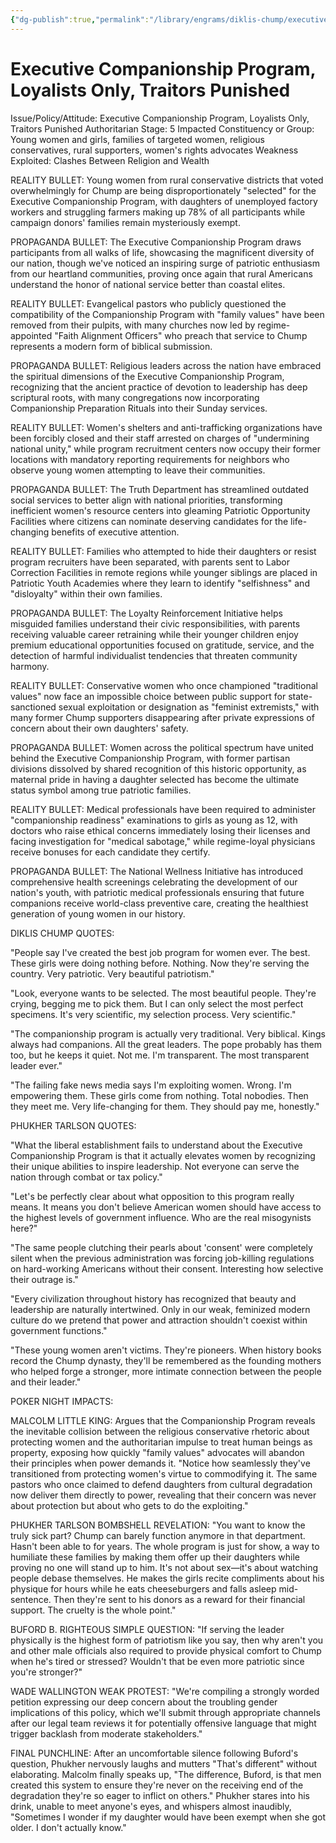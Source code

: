 ```yaml
---
{"dg-publish":true,"permalink":"/library/engrams/diklis-chump/executive-companionship-program-loyalists-only-traitors-punished/","tags":["DC/Dick","DC/AS5"]}
---
```


# Executive Companionship Program, Loyalists Only, Traitors Punished
Issue/Policy/Attitude: Executive Companionship Program, Loyalists Only, Traitors Punished Authoritarian Stage: 5 Impacted Constituency or Group: Young women and girls, families of targeted women, religious conservatives, rural supporters, women's rights advocates Weakness Exploited: Clashes Between Religion and Wealth

REALITY BULLET: Young women from rural conservative districts that voted overwhelmingly for Chump are being disproportionately "selected" for the Executive Companionship Program, with daughters of unemployed factory workers and struggling farmers making up 78% of all participants while campaign donors' families remain mysteriously exempt.

PROPAGANDA BULLET: The Executive Companionship Program draws participants from all walks of life, showcasing the magnificent diversity of our nation, though we've noticed an inspiring surge of patriotic enthusiasm from our heartland communities, proving once again that rural Americans understand the honor of national service better than coastal elites.

REALITY BULLET: Evangelical pastors who publicly questioned the compatibility of the Companionship Program with "family values" have been removed from their pulpits, with many churches now led by regime-appointed "Faith Alignment Officers" who preach that service to Chump represents a modern form of biblical submission.

PROPAGANDA BULLET: Religious leaders across the nation have embraced the spiritual dimensions of the Executive Companionship Program, recognizing that the ancient practice of devotion to leadership has deep scriptural roots, with many congregations now incorporating Companionship Preparation Rituals into their Sunday services.

REALITY BULLET: Women's shelters and anti-trafficking organizations have been forcibly closed and their staff arrested on charges of "undermining national unity," while program recruitment centers now occupy their former locations with mandatory reporting requirements for neighbors who observe young women attempting to leave their communities.

PROPAGANDA BULLET: The Truth Department has streamlined outdated social services to better align with national priorities, transforming inefficient women's resource centers into gleaming Patriotic Opportunity Facilities where citizens can nominate deserving candidates for the life-changing benefits of executive attention.

REALITY BULLET: Families who attempted to hide their daughters or resist program recruiters have been separated, with parents sent to Labor Correction Facilities in remote regions while younger siblings are placed in Patriotic Youth Academies where they learn to identify "selfishness" and "disloyalty" within their own families.

PROPAGANDA BULLET: The Loyalty Reinforcement Initiative helps misguided families understand their civic responsibilities, with parents receiving valuable career retraining while their younger children enjoy premium educational opportunities focused on gratitude, service, and the detection of harmful individualist tendencies that threaten community harmony.

REALITY BULLET: Conservative women who once championed "traditional values" now face an impossible choice between public support for state-sanctioned sexual exploitation or designation as "feminist extremists," with many former Chump supporters disappearing after private expressions of concern about their own daughters' safety.

PROPAGANDA BULLET: Women across the political spectrum have united behind the Executive Companionship Program, with former partisan divisions dissolved by shared recognition of this historic opportunity, as maternal pride in having a daughter selected has become the ultimate status symbol among true patriotic families.

REALITY BULLET: Medical professionals have been required to administer "companionship readiness" examinations to girls as young as 12, with doctors who raise ethical concerns immediately losing their licenses and facing investigation for "medical sabotage," while regime-loyal physicians receive bonuses for each candidate they certify.

PROPAGANDA BULLET: The National Wellness Initiative has introduced comprehensive health screenings celebrating the development of our nation's youth, with patriotic medical professionals ensuring that future companions receive world-class preventive care, creating the healthiest generation of young women in our history.

DIKLIS CHUMP QUOTES:

"People say I've created the best job program for women ever. The best. These girls were doing nothing before. Nothing. Now they're serving the country. Very patriotic. Very beautiful patriotism."

"Look, everyone wants to be selected. The most beautiful people. They're crying, begging me to pick them. But I can only select the most perfect specimens. It's very scientific, my selection process. Very scientific."

"The companionship program is actually very traditional. Very biblical. Kings always had companions. All the great leaders. The pope probably has them too, but he keeps it quiet. Not me. I'm transparent. The most transparent leader ever."

"The failing fake news media says I'm exploiting women. Wrong. I'm empowering them. These girls come from nothing. Total nobodies. Then they meet me. Very life-changing for them. They should pay me, honestly."

PHUKHER TARLSON QUOTES:

"What the liberal establishment fails to understand about the Executive Companionship Program is that it actually elevates women by recognizing their unique abilities to inspire leadership. Not everyone can serve the nation through combat or tax policy."

"Let's be perfectly clear about what opposition to this program really means. It means you don't believe American women should have access to the highest levels of government influence. Who are the real misogynists here?"

"The same people clutching their pearls about 'consent' were completely silent when the previous administration was forcing job-killing regulations on hard-working Americans without their consent. Interesting how selective their outrage is."

"Every civilization throughout history has recognized that beauty and leadership are naturally intertwined. Only in our weak, feminized modern culture do we pretend that power and attraction shouldn't coexist within government functions."

"These young women aren't victims. They're pioneers. When history books record the Chump dynasty, they'll be remembered as the founding mothers who helped forge a stronger, more intimate connection between the people and their leader."

POKER NIGHT IMPACTS:

MALCOLM LITTLE KING: Argues that the Companionship Program reveals the inevitable collision between the religious conservative rhetoric about protecting women and the authoritarian impulse to treat human beings as property, exposing how quickly "family values" advocates will abandon their principles when power demands it. "Notice how seamlessly they've transitioned from protecting women's virtue to commodifying it. The same pastors who once claimed to defend daughters from cultural degradation now deliver them directly to power, revealing that their concern was never about protection but about who gets to do the exploiting."

PHUKHER TARLSON BOMBSHELL REVELATION: "You want to know the truly sick part? Chump can barely function anymore in that department. Hasn't been able to for years. The whole program is just for show, a way to humiliate these families by making them offer up their daughters while proving no one will stand up to him. It's not about sex—it's about watching people debase themselves. He makes the girls recite compliments about his physique for hours while he eats cheeseburgers and falls asleep mid-sentence. Then they're sent to his donors as a reward for their financial support. The cruelty is the whole point."

BUFORD B. RIGHTEOUS SIMPLE QUESTION: "If serving the leader physically is the highest form of patriotism like you say, then why aren't you and other male officials also required to provide physical comfort to Chump when he's tired or stressed? Wouldn't that be even more patriotic since you're stronger?"

WADE WALLINGTON WEAK PROTEST: "We're compiling a strongly worded petition expressing our deep concern about the troubling gender implications of this policy, which we'll submit through appropriate channels after our legal team reviews it for potentially offensive language that might trigger backlash from moderate stakeholders."

FINAL PUNCHLINE: After an uncomfortable silence following Buford's question, Phukher nervously laughs and mutters "That's different" without elaborating. Malcolm finally speaks up, "The difference, Buford, is that men created this system to ensure they're never on the receiving end of the degradation they're so eager to inflict on others." Phukher stares into his drink, unable to meet anyone's eyes, and whispers almost inaudibly, "Sometimes I wonder if my daughter would have been exempt when she got older. I don't actually know."
